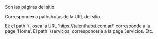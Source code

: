 Son las páginas del sitio. 

Corresponden a paths/rutas de la URL del sitio.

Ej: el path '/', osea la URL 'https://talenthubai.com.ar/' corresponde a la page 'Home'. El path '/servicios' corresponderia a la page Servicios. Etc.

